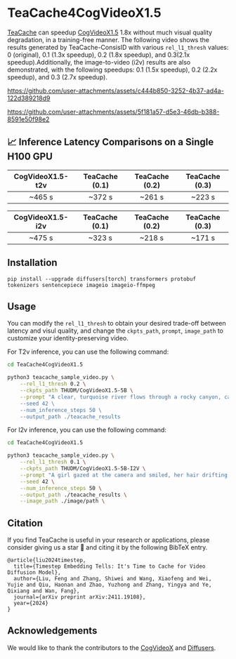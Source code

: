 <!-- ## **TeaCache4CogVideoX1.5** -->
# TeaCache4CogVideoX1.5

[TeaCache](https://github.com/LiewFeng/TeaCache) can speedup [CogVideoX1.5](https://github.com/THUDM/CogVideo) 1.8x without much visual quality degradation, in a training-free manner. The following video shows the results generated by TeaCache-ConsisID with various `rel_l1_thresh` values: 0 (original), 0.1 (1.3x speedup), 0.2 (1.8x speedup), and 0.3(2.1x speedup).Additionally, the image-to-video (i2v) results are also demonstrated, with the following speedups: 0.1 (1.5x speedup), 0.2 (2.2x speedup), and 0.3 (2.7x speedup).

https://github.com/user-attachments/assets/c444b850-3252-4b37-ad4a-122d389218d9

https://github.com/user-attachments/assets/5f181a57-d5e3-46db-b388-8591e50f98e2

## 📈 Inference Latency Comparisons on a Single H100 GPU

| CogVideoX1.5-t2v | TeaCache (0.1) | TeaCache (0.2) | TeaCache (0.3) |
| :--------------: | :------------: | :------------: | :------------: |
|      ~465 s      |     ~372 s     |     ~261 s     |     ~223 s     |

| CogVideoX1.5-i2v | TeaCache (0.1) | TeaCache (0.2) | TeaCache (0.3) |
| :--------------: | :------------: | :------------: | :------------: |
|      ~475 s      |     ~323 s     |     ~218 s     |     ~171 s     |

## Installation

```shell
pip install --upgrade diffusers[torch] transformers protobuf tokenizers sentencepiece imageio imageio-ffmpeg
```

## Usage

You can modify the `rel_l1_thresh` to obtain your desired trade-off between latency and visul quality, and change the `ckpts_path`, `prompt`, `image_path` to customize your identity-preserving video.

For T2v inference, you can use the following command:

```bash
cd TeaCache4CogVideoX1.5

python3 teacache_sample_video.py \
    --rel_l1_thresh 0.2 \
    --ckpts_path THUDM/CogVideoX1.5-5B \
    --prompt "A clear, turquoise river flows through a rocky canyon, cascading over a small waterfall and forming a pool of water at the bottom.The river is the main focus of the scene, with its clear water reflecting the surrounding trees and rocks. The canyon walls are steep and rocky, with some vegetation growing on them. The trees are mostly pine trees, with their green needles contrasting with the brown and gray rocks. The overall tone of the scene is one of peace and tranquility.", help='Description of the video for the model to generate." \
    --seed 42 \
    --num_inference_steps 50 \
    --output_path ./teacache_results
```

For I2v inference, you can use the following command:

```bash
cd TeaCache4CogVideoX1.5

python3 teacache_sample_video.py \
    --rel_l1_thresh 0.1 \
    --ckpts_path THUDM/CogVideoX1.5-5B-I2V \
    --prompt "A girl gazed at the camera and smiled, her hair drifting in the wind." \
    --seed 42 \
    --num_inference_steps 50 \
    --output_path ./teacache_results \
    --image_path ./image/path \
```

## Citation

If you find TeaCache is useful in your research or applications, please consider giving us a star 🌟 and citing it by the following BibTeX entry.

```
@article{liu2024timestep,
  title={Timestep Embedding Tells: It's Time to Cache for Video Diffusion Model},
  author={Liu, Feng and Zhang, Shiwei and Wang, Xiaofeng and Wei, Yujie and Qiu, Haonan and Zhao, Yuzhong and Zhang, Yingya and Ye, Qixiang and Wan, Fang},
  journal={arXiv preprint arXiv:2411.19108},
  year={2024}
}
```


## Acknowledgements

We would like to thank the contributors to the [CogVideoX](https://github.com/THUDM/CogVideo) and [Diffusers](https://github.com/huggingface/diffusers).
